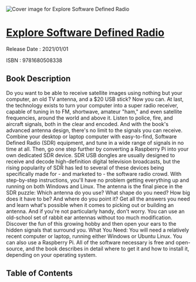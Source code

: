 ![Cover image for Explore Software Defined Radio](https://imgdetail.ebookreading.net/cover/cover/202109/EB9781680508338.jpg)

[Explore Software Defined Radio](https://ebookreading.net/view/book/Explore+Software+Defined+Radio-EB9781680508338_1.html "Explore Software Defined Radio")
====================================================================================================================

Release Date : 2021/01/01

ISBN : 9781680508338

Book Description
-----------------

Do you want to be able to receive satellite images using nothing but your computer, an old TV antenna, and a $20 USB stick?  Now you can. At last, the technology exists to turn your computer into a super radio receiver, capable of tuning in to FM, shortwave, amateur "ham," and even satellite frequencies, around the world and above it. Listen to police, fire, and aircraft signals, both in the clear and encoded. And with the book's advanced antenna design, there's no limit to the signals you can receive.
Combine your desktop or laptop computer with easy-to-find, Software Defined Radio (SDR) equipment, and tune in a wide range of signals in no time at all. Then, go one step further by converting a Raspberry Pi into your own dedicated SDR device.
SDR USB dongles are usually designed to receive and decode high-definition digital television broadcasts, but the rising popularity of SDR has led to several of these devices being specifically made for - and marketed to - the software radio crowd. With step-by-step instructions, you'll have no problem getting everything up and running on both Windows and Linux.
The antenna is the final piece in the SDR puzzle: Which antenna do you use? What shape do you need? How big does it have to be? And where do you point it? Get all the answers you need and learn what's possible when it comes to picking out or building an antenna. And if you're not particularly handy, don't worry. You can use an old-school set of rabbit ear antennas without too much modification.
Discover the fun of this growing hobby and then open your ears to the hidden signals that surround you.
What You Need:
You will need a relatively recent computer or laptop, running either Windows or Ubuntu Linux. You can also use a Raspberry Pi. All of the software necessary is free and open-source, and the book describes in detail where to get it and how to install it, depending on your operating system.


Table of Contents
-----------------

